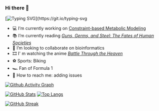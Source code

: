### Hi there 👋

<!--
**Ma-Yier/Ma-Yier** is a ✨ _special_ ✨ repository because its `README.md` (this file) appears on your GitHub profile.
-->

<!--
[![Typing SVG](https://readme-typing-svg.demolab.com/?lines=Welcome+to+my+GitHub+profile...;Here+are+some+information+about+my+GitHub;...&backgroud=34495E&color=41B883FE&pause=1&multiline=true&size=18&font=Handjet)](https://github.com/Ma-Yier/Ma-Yier)
-->

[![Typing SVG](https://readme-typing-svg.demolab.com?font=Handjet&size=40&pause=500&color=41B883&background=34495EFE&multiline=true&width=750&height=100&lines=Welcome+to+my+GitHub+profile+...;Here+is+some+information+about+my+GitHub+...)](https://git.io/typing-svg



- ‍💻 I’m currently working on [Constraint-based Metabolic Modeling](https://github.com/Ma-Yier/RatGene)
- 📚 I’m currently reading [*Guns, Germs, and Steel: The Fates of Human Societies*](https://en.wikipedia.org/wiki/Guns,_Germs,_and_Steel)
- 👯 I’m looking to collaborate on bioinformatics
- 🎞️ I' m watching the anime [*Battle Through the Heaven*](https://www.youtube.com/watch?v=ZSs671MXzCg&list=PLLAr5GYz8LF7KoDIHH671JPd0cJ-qDmd6&ab_channel=%E9%98%85%E6%96%87%E5%8A%A8%E7%94%BB%E5%AE%98%E6%96%B9%E9%A2%91%E9%81%93YuewenAnimation)
- ⚽ Sports: Biking
- 🏎️ Fan of Formula 1
- 📧 How to reach me: adding issues


[![Github Activity Graph](https://github-readme-activity-graph.vercel.app/graph?username=Ma-Yier&theme=vue&area=true)](https://github.com/Ma-Yier/Ma-Yier)


[![GitHub Stats](https://github-readme-stats.vercel.app/api?username=Ma-Yier&theme=vue&show_icons=true&hide=prs&rank_icon=github&card_width=450)](https://github.com/Ma-Yier/Ma-Yier)
[![Top Langs](https://github-readme-stats.vercel.app/api/top-langs/?username=Ma-Yier&layout=compact&card_width=380)](https://github.com/Ma-Yier/Ma-Yier)


[![GitHub Streak](https://streak-stats.demolab.com/?user=Ma-Yier&theme=vue-dark&locale=en&date_format=Mj[,Y]&hide_border=true&card_width=750&type=json)](https://github.com/Ma-Yier/Ma-Yier)

